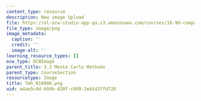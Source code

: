 ```yaml
---
content_type: resource
description: New image Upload
file: https://ol-ocw-studio-app-qa.s3.amazonaws.com/courses/16-90-computational-methods-in-aerospace-engineering-spring-2014/a4ae5c4d684bd20fc0892eb1d37fd728_Tmh_N10000.png
file_type: image/png
image_metadata:
  caption: ''
  credit: ''
  image-alt: ''
learning_resource_types: []
ocw_type: OCWImage
parent_title: 3.3 Monte Carlo Methods
parent_type: CourseSection
resourcetype: Image
title: Tmh_N10000.png
uid: a4ae5c4d-684b-d20f-c089-2eb1d37fd728
---
```

